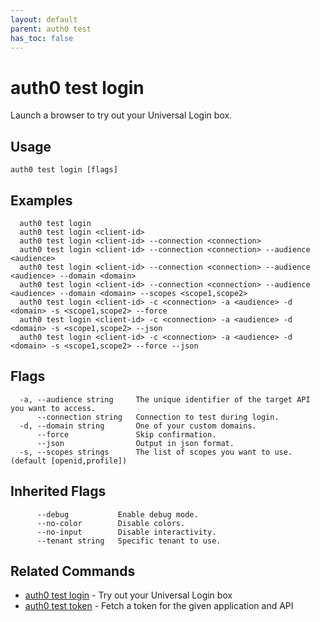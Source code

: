 ```yaml
---
layout: default
parent: auth0 test
has_toc: false
---
```

# auth0 test login

Launch a browser to try out your Universal Login box.

## Usage
```
auth0 test login [flags]
```

## Examples

```
  auth0 test login
  auth0 test login <client-id>
  auth0 test login <client-id> --connection <connection>
  auth0 test login <client-id> --connection <connection> --audience <audience>
  auth0 test login <client-id> --connection <connection> --audience <audience> --domain <domain>
  auth0 test login <client-id> --connection <connection> --audience <audience> --domain <domain> --scopes <scope1,scope2>
  auth0 test login <client-id> -c <connection> -a <audience> -d <domain> -s <scope1,scope2> --force
  auth0 test login <client-id> -c <connection> -a <audience> -d <domain> -s <scope1,scope2> --json
  auth0 test login <client-id> -c <connection> -a <audience> -d <domain> -s <scope1,scope2> --force --json
```


## Flags

```
  -a, --audience string     The unique identifier of the target API you want to access.
      --connection string   Connection to test during login.
  -d, --domain string       One of your custom domains.
      --force               Skip confirmation.
      --json                Output in json format.
  -s, --scopes strings      The list of scopes you want to use. (default [openid,profile])
```


## Inherited Flags

```
      --debug           Enable debug mode.
      --no-color        Disable colors.
      --no-input        Disable interactivity.
      --tenant string   Specific tenant to use.
```


## Related Commands

- [auth0 test login](auth0_test_login.md) - Try out your Universal Login box
- [auth0 test token](auth0_test_token.md) - Fetch a token for the given application and API



